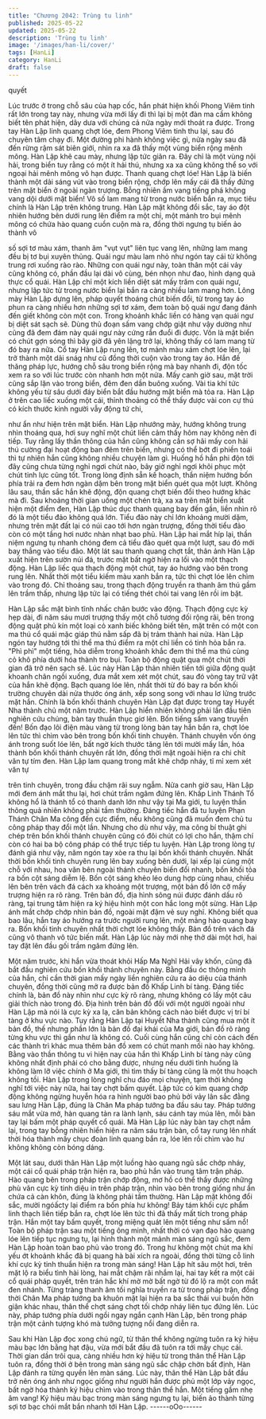 ```yaml
---
title: "Chương 2042: Trùng tu linh"
published: 2025-05-22
updated: 2025-05-22
description: 'Trùng tu linh'
image: '/images/han-li/cover/'
tags: [HanLi]
category: HanLi
draft: false
---
```


quyết

Lúc trước ở trong chỗ sâu của hạp cốc, hắn phát hiện khối Phong
Viêm tinh rất lớn trong tay này, nhưng vừa mới lấy đi thì lại bị một
đàn ma cầm không biết tên phát hiện, dây dưa với chúng cả nửa
ngày mới thoát ra được.
Trong tay Hàn Lập linh quang chợt lóe, đem Phong Viêm tinh thu
lại, sau đó chuyên tâm chạy đi.
Một đường phi hành không việc gì, nửa ngày sau đã đến rừng
rậm sát biên giới, nhìn ra xa đã thấy một vùng biển rộng mênh
mông.
Hàn Lập khẽ cau mày, nhưng lập tức giãn ra.
Đây chỉ là một vùng nội hải, trong biển tuy rằng có một ít hải thú,
nhưng xa xa cũng không thể so với ngoại hải mênh mông vô hạn
được.
Thanh quang chợt lóe!
Hàn Lập là biến thành một dải sáng vút vào trong biển rộng, chớp
lên mấy cái đã thấy đứng trên mặt biển ở ngoài ngàn trượng.
Bỗng nhiên ầm vang tiếng phá không vang dội dưới mặt biển!
Vô số lam mang từ trong nước biển bắn ra, mục tiêu chính là Hàn
Lập trên không trung.
Hàn Lập mặt không đổi sắc, tay áo đột nhiên hướng bên dưới
rung lên điểm ra một chỉ, một mảnh tro bụi mênh mông có chứa
hào quang cuồn cuộn mà ra, đồng thời ngưng tụ biến ảo thành vô

số sợi tơ màu xám, thanh âm "vụt vụt" liên tục vang lên, những
lam mang đều bị tơ bụi xuyên thủng.
Quái ngư màu lam nhỏ như ngón tay cái từ không trung rơi xuống
rào rào.
Những con quái ngư này, toàn thân một cái vảy cũng không có,
phần đầu lại dài vô cùng, bén nhọn như đao, hình dạng quả thực
cổ quái.
Hàn Lập chỉ một kích liền diệt sát mấy trăm con quái ngư, nhưng
lập tức từ trong nước biển lại bắn ra càng nhiều lam mang hơn.
Lông mày Hàn Lập dựng lên, pháp quyết thoáng chút biến đổi, từ
trong tay áo phun ra càng nhiều hơn những sợi tơ xám, đem toàn
bộ quái ngư đang đánh đến giết không còn một con.
Trong khoảnh khắc liền có hàng vạn quái ngư bị diệt sát sạch sẽ.
Dùng thủ đoạn sấm vang chớp giật như vậy dường như cũng đã
đem đám này quái ngư này cứng rắn đuổi đi được.
Vốn là mặt biển có chút gợn sóng thì bây giờ đã yên lặng trở lại,
không thấy có lam mang từ đó bay ra nữa.
Cổ tay Hàn Lập rung lên, tơ mảnh màu xám chợt lóe lên, lại trở
thành một dải snág như cũ đồng thời cuộn vào trong tay áo.
Hắn đề thăng pháp lực, hướng chỗ sâu trong biển rộng mà bay
nhanh đi, độn tốc xem ra so với lúc trước còn nhanh hơn một
nửa.
Mấy canh giờ sau, mặt trời cũng sắp lặn vào trong biển, đêm đen
dần buông xuống.
Vài tia khí tức không yếu từ sâu dưới đáy biển bắt đầu hướng
mặt biển mà tỏa ra.
Hàn Lập ở trên cao liếc xuống một cái, thỉnh thoảng có thể thấy
được vài con cự thú có kích thước kinh người vẫy động tứ chi,

như ẩn như hiện trên mặt biển.
Hàn Lập nhướng mày, hướng không trung nhìn thoáng qua, hơi
suy nghĩ một chút liền cảm thấy hôm nay không nên đi tiếp.
Tuy rằng lấy thần thông của hắn cũng không cần sợ hãi mấy con
hải thú cường đại hoạt động ban đêm trên biển, nhưng có thể bớt
đi phiền toái thì tự nhiên hắn cũng không nhiều chuyện làm gì.
Huống hồ hắn phi độn tới đây cũng chưa từng nghỉ ngơi chút nào,
bây giờ nghỉ ngơi khôi phục một chút tinh lực cũng tốt.
Trong lòng định sẵn kế hoạch, thần niệm hướng bốn phía trải ra
đem hơn ngàn dặm bên trong mặt biển quét qua một lượt.
Không lâu sau, thần sắc hắn khẽ động, độn quang chợt biến đổi
theo hướng khác mà đi.
Sau khoảng thời gian uống một chén trà, xa xa trên mặt biển xuất
hiện một điểm đen, Hàn Lập thúc dục thanh quang bay đến gần,
liền nhìn rõ đó là một tiểu đảo không quá lớn. Tiểu đảo này chỉ
lớn khoảng mười dặm, nhưng trên mặt đất lại có núi cao tới hơn
ngàn trượng, đồng thời tiểu đảo còn có một tầng hơi nước nhàn
nhạt bao phủ.
Hàn Lập hai mắt híp lại, thần niệm ngưng tụ nhanh chóng đem cả
tiểu đảo quét qua một lượt, sau đó mới bay thẳng vào tiểu đảo.
Một lát sau thanh quang chợt tắt, thân ảnh Hàn Lập xuất hiện trên
sườn núi đá, trước mặt bất ngờ hiện ra lối vào một thạch động.
Hàn Lập liếc qua thạch động một chút, tay áo hướng vào bên
trong rung lên.
Nhất thời một tiểu kiếm màu xanh bắn ra, tức thì chợt lóe lên
chìm vào trong đó.
Chỉ thoáng sau, trong thạch động truyền ra thanh âm thú gầm lên
trầm thấp, nhưng lập tức lại có tiếng thét chói tai vang lên rồi im
bặt.

Hàn Lập sắc mặt bình tĩnh nhấc chân bước vào động.
Thạch động cực kỳ hẹp dài, đi năm sáu mươi trượng thấy một
chỗ tương đối rộng rãi, bên trong động quật phủ kín một loại cỏ
xanh biếc không biết tên, mặt trên có một con ma thú cổ quái mặc
giáp thú nằm sấp đã bị trảm thành hai nửa.
Hàn Lập ngón tay hướng tới thi thể ma thú điểm ra một chỉ liền có
tinh hỏa bắn ra.
"Phì phì" một tiếng, hỏa diễm trong khoảnh khắc đem thi thể ma
thú cùng cỏ khô phía dưới hóa thành tro bụi.
Toàn bộ động quật qua một chút thời gian đã trở nên sạch sẽ.
Lúc này Hàn Lập thản nhiên tiến tới giữa động quật khoanh chân
ngồi xuống, đưa mắt xem xét một chút, sau đó vòng tay trữ vật
của hắn khẽ động.
Bạch quang lóe lên, nhất thời từ đó bay ra bốn khối trường
chuyên dài nửa thước óng ánh, xếp song song với nhau lơ lửng
trước mặt hắn.
Chính là bốn khối thánh chuyên Hàn Lập đạt được trong tay
Huyết Nha thành chủ một năm trước.
Hàn Lập hiển nhiên không phải lần đầu tiên nghiên cứu chúng,
bàn tay thuần thục giơ lên.
Bốn tiếng sấm vang truyền đến!
Bốn đạo lôi điện màu vàng từ trong lòng bàn tay hắn bắn ra, chợt
lóe lên tức thì chìm vào bên trong bốn khối tinh chuyên.
Thánh chuyên vốn óng ánh trong suốt lóe lên, bất ngờ kích thước
tăng lên tới mười mấy lần, hóa thành bốn khối thánh chuyên rất
lớn, đồng thời mặt ngoài hiện ra chi chít văn tự tím đen.
Hàn Lập lam quang trong mắt khẽ chớp nháy, tỉ mỉ xem xét văn tự

trên tinh chuyên, trong đầu chậm rãi suy ngẫm.
Nửa canh giờ sau, Hàn Lập mới đem ánh mắt thu lại, hơi chút
trầm ngâm đứng lên.
Khấp Linh Thánh Tổ không hổ là thánh tổ có thanh danh lớn như
vậy tại Ma giới, tu luyện thần thông quả nhiên không phải tầm
thường. Đáng tiếc hắn đã tu luyện Phạn Thánh Chân Ma công
đến cực điểm, nếu không cũng đã muốn đem chủ tu công pháp
thay đổi một lần. Nhưng cho dù như vậy, ma công bí thuật ghi
chép trên bốn khối thánh chuyên cũng có đôi chút có lợi cho hắn,
thậm chí còn có hai ba bộ công pháp có thể trực tiếp tu luyện.
Hàn Lập trong lòng tự đánh giá như vậy, năm ngón tay xòe ra thu
lại bốn khối thánh chuyên.
Nhất thời bốn khối tinh chuyên rung lên bay xuống bên dưới, lại
xếp lại cùng một chỗ với nhau, hoa văn bên ngoài thánh chuyên
biến đổi nhanh, bốn khối tỏa ra bốn cột sáng diễm lệ.
Bốn cột sáng khẻo léo dung hợp cùng nhau, chiếu lên bên trên
vách đá cách xa khoảng một trượng, một bản đồ lớn cỡ mấy
trượng hiện ra rõ ràng.
Trên bản đồ, địa hình sông núi được đánh dấu rõ ràng, tại trung
tâm hiện ra ký hiệu hình một con hắc long một sừng.
Hàn Lập ánh mắt chớp chớp nhìn bản đồ, ngoài mặt đậm vẻ suy
nghĩ.
Không biết qua bao lâu, hắn tay áo hướng ra trước người rung
lên, một mảng hào quang bay ra.
Bốn khối tinh chuyên nhất thời chợt lóe không thấy.
Bản đồ trên vách đá cũng vô thanh vô tức biến mất.
Hàn Lập lúc này mới nhẹ thở dài một hơi, hai tay đặt lên đầu gối
trầm ngâm đứng lên.

Một năm trước, khi hắn vừa thoát khỏi Hấp Ma Nghĩ Hải vây
khốn, cũng đã bắt đầu nghiên cứu bốn khối thánh chuyên này.
Bằng đầu óc thông minh của hắn, chỉ cần thời gian mấy ngày liền
nghiên cứu ra ảo diệu của thánh chuyên, đồng thời cũng mở ra
được bản đồ Khấp Linh bí tàng.
Đáng tiếc chính là, bản đồ này nhìn như cực kỳ rõ ràng, nhưng
không có lấy một câu giải thích nào trong đó.
Địa hình trên bản đồ đối với một người ngoài như Hàn Lập mà nói
là cực kỳ xa lạ, căn bản không cách nào biết được vị trí bí tàng ở
khu vực nào.
Tuy rằng Hàn Lập tại Huyết Nha thành cũng mua một ít bản đồ,
thế nhưng phần lớn là bản đồ đại khái của Ma giới, bản đồ rõ
ràng từng khu vực thì gần như là không có.
Cuối cùng hắn cũng chỉ còn cách đến các thành trì khác mua
thêm bản đồ xem có chút manh mối nào hay không.
Bằng vào thần thông tu vi hiện nay của hắn thì Khấp Linh bí tàng
này cũng không nhất định phải có cho bằng được, nhưng nếu
dưới tình huống là không làm lỡ việc chính ở Ma giới, thì tìm thấy
bí tàng cũng là một thu hoạch không tồi.
Hàn Lập trong lòng nghĩ chu đáo mọi chuyện, tạm thời không
nghĩ tới việc này nữa, hai tay chợt bấm quyết.
Lập tức có kim quang chớp động không ngừng huyễn hóa ra hình
người bao phủ bởi vảy lân sắc đằng sau lưng Hàn Lập, đúng là
Chân Ma pháp tướng ba đầu sáu tay.
Pháp tướng sáu mắt vừa mở, hàn quang tản ra lành lạnh, sáu
cánh tay múa lên, mỗi bàn tay lại bấm một pháp quyết cổ quái.
Mà Hàn Lập lúc này bàn tay chợt nắm lại, trong tay bỗng nhiên
hiển hiện ra năm sáu trận bàn, cổ tay rung lên nhất thời hóa thành
mấy chục đoàn linh quang bắn ra, lóe lên rồi chìm vào hư không
không còn bóng dáng.

Một lát sau, dưới thân Hàn Lập một luồng hào quang ngũ sắc
chớp nháy, một cái cổ quái pháp trận hiện ra, bao phủ hắn vào
trung tâm trận pháp.
Hào quang bên trong pháp trận chớp động, mơ hồ có thể thấy
được những phù văn cực kỳ tinh diệu in trên pháp trận, nhìn vào
bên trong giống như ẩn chứa cả càn khôn, đúng là không phải
tầm thường.
Hàn Lập mặt không đổi sắc, mười ngóấcty lại điểm ra bốn phía
hư không!
Bảy tám khối cực phẩm linh thạch liên tiếp bắn ra, chợt lóe lên
tức thì đã thấy mất tích trong pháp trận.
Hắn một tay bấm quyết, trong miệng quát lên một tiếng như sấm
nổ!
Toàn bộ pháp trận sau một tiếng ông minh, nhất thời có vạn đạo
hào quang lóe lên tiếp tục ngưng tụ, lại hình thành một mảnh màn
sáng ngũ sắc, đem Hàn Lập hoàn toàn bao phủ vào trong đó.
Trong hư không một chút ma khí yếu ớt khoảnh khắc đã bị quang
hà bài xích ra ngoài, đồng thời từng cỗ linh khí cực kỳ tinh thuần
hiện ra trong màn sáng!
Hàn Lập hít sâu một hơi, trên mặt lộ ra biểu tình hài lòng, hai mắt
chậm rãi nhắm lại, hai tay kết ra một cái cổ quái pháp quyết, trên
trán hắc khí mờ mờ bất ngờ từ đó lộ ra một con mắt đen nhánh.
Từng tràng thanh âm tối nghĩa truyền ra từ trong pháp trận, đồng
thời Chân Ma pháp tướng ba khuôn mặt lại hiện ra ba sắc thái vui
buồn hờn giận khác nhau, thân thể chợt sáng chợt tối chớp nháy
liên tục đứng lên.
Lúc này, pháp tướng phía dưới ngồi ngay ngắn cạnh Hàn Lập,
bên trong pháp trận một cảnh tượng khó mà tưởng tượng nổi
đang diễn ra.

Sau khi Hàn Lập đọc xong chú ngữ, từ thân thể không ngừng
tuôn ra ký hiệu màu bạc lớn bằng hạt đậu, vừa mới bắt đầu đã
tuôn ra tới mấy chục cái.
Thời gian dần trôi qua, càng nhiều hơn ký hiệu từ trong thân thể
Hàn Lập tuôn ra, đồng thời ở bên trong màn sáng ngũ sắc chập
chờn bất định, Hàn Lập đánh ra từng quyền lên màn sáng.
Lúc này, thân thể Hàn Lập bắt đầu trở nên óng ánh như ngọc
giống như người hắn được phủ một lớp vảy ngọc, bất ngờ hóa
thành ký hiệu chìm vào trong thân thể hắn.
Một tiếng gầm nhẹ âm vang!
Ký hiệu màu bạc trong màn sáng ngưng tụ lại, biến ảo thành từng
sợi tơ bạc chói mắt bắn nhanh tới Hàn Lập.
------oOo------
